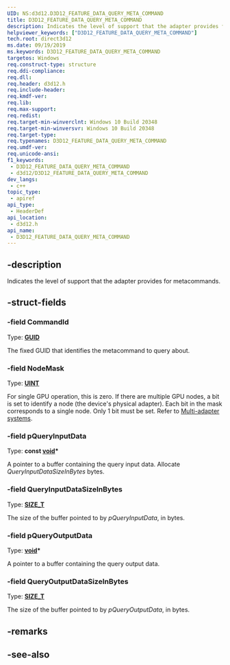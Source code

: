 ```yaml
---
UID: NS:d3d12.D3D12_FEATURE_DATA_QUERY_META_COMMAND
title: D3D12_FEATURE_DATA_QUERY_META_COMMAND
description: Indicates the level of support that the adapter provides for metacommands.
helpviewer_keywords: ["D3D12_FEATURE_DATA_QUERY_META_COMMAND"]
tech.root: direct3d12
ms.date: 09/19/2019
ms.keywords: D3D12_FEATURE_DATA_QUERY_META_COMMAND
targetos: Windows
req.construct-type: structure
req.ddi-compliance: 
req.dll: 
req.header: d3d12.h
req.include-header: 
req.kmdf-ver: 
req.lib: 
req.max-support: 
req.redist: 
req.target-min-winverclnt: Windows 10 Build 20348
req.target-min-winversvr: Windows 10 Build 20348
req.target-type: 
req.typenames: D3D12_FEATURE_DATA_QUERY_META_COMMAND
req.umdf-ver: 
req.unicode-ansi: 
f1_keywords:
 - D3D12_FEATURE_DATA_QUERY_META_COMMAND
 - d3d12/D3D12_FEATURE_DATA_QUERY_META_COMMAND
dev_langs:
 - c++
topic_type:
 - apiref
api_type:
 - HeaderDef
api_location:
 - d3d12.h
api_name:
 - D3D12_FEATURE_DATA_QUERY_META_COMMAND
---
```


## -description

Indicates the level of support that the adapter provides for metacommands.

## -struct-fields

### -field CommandId

Type: <b>[GUID](../guiddef/ns-guiddef-guid.md)</b>

The fixed GUID that identifies the metacommand to query about.

### -field NodeMask

Type: <b>[UINT](/windows/win32/winprog/windows-data-types)</b>

For single GPU operation, this is zero. If there are multiple GPU nodes, a bit is set to identify a node (the device's physical adapter). Each bit in the mask corresponds to a single node. Only 1 bit must be set. Refer to [Multi-adapter systems](/windows/win32/direct3d12/multi-engine).

### -field pQueryInputData

Type: <b> const [void](/windows/win32/winprog/windows-data-types)\*</b>

A pointer to a buffer containing the query input data. Allocate *QueryInputDataSizeInBytes* bytes.

### -field QueryInputDataSizeInBytes

Type: <b>[SIZE_T](/windows/win32/winprog/windows-data-types)</b>

The size of the buffer pointed to by *pQueryInputData*, in bytes.

### -field pQueryOutputData

Type: <b>[void](/windows/win32/winprog/windows-data-types)\*</b>

A pointer to a buffer containing the query output data.

### -field QueryOutputDataSizeInBytes

Type: <b>[SIZE_T](/windows/win32/winprog/windows-data-types)</b>

The size of the buffer pointed to by *pQueryOutputData*, in bytes.

## -remarks

## -see-also
